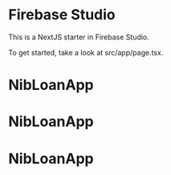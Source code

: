 # Firebase Studio

This is a NextJS starter in Firebase Studio.

To get started, take a look at src/app/page.tsx.
# NibLoanApp
# NibLoanApp
# NibLoanApp
